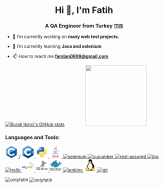 <h1 align="center">Hi 👋, I'm Fatih</h1>
<h3 align="center">A QA Engineer from Turkey 🇹🇷</h3>


- 🔭 I’m currently working on **many web test projects.**

- 🌱 I’m currently learning **Java and selenium**

- 📫 How to reach me **farslan0699@gmail.com**

[![Burak Ikınci's GitHub stats](https://github-readme-stats.vercel.app/api?username=burakikinci)](https://github.com/burakikinci/github-readme-stats) &nbsp;&nbsp;&nbsp;&nbsp;&nbsp;&nbsp;&nbsp;&nbsp;&nbsp;&nbsp;&nbsp;&nbsp;&nbsp;&nbsp;&nbsp;&nbsp;<img src="https://media2.giphy.com/media/3o7WTL4qQCbbLLV2Pm/giphy.gif?cid=ecf05e47u9y1mxy0f76r6izfv6wswd04k92yy4f7wt0p7i4c&rid=giphy.gif&ct=g" width="195" height="195" /> 

<h3 align="left">Languages and Tools:</h3>
<p align="left"> </a> <a href="https://en.wikipedia.org/wiki/C_(programming_language)" target="_blank" rel="noreferrer"> <img src="https://raw.githubusercontent.com/devicons/devicon/master/icons/c/c-original.svg" alt="c" width="40" height="40"/> </a> / <a href="https://en.wikipedia.org/wiki/C%2B%2B" target="_blank" rel="noreferrer"> <img src="https://raw.githubusercontent.com/devicons/devicon/master/icons/cplusplus/cplusplus-original.svg" alt="c++" width="40" height="40"/> </a> <a href="https://www.python.org/" target="_blank" rel="noreferrer"> <img src="https://raw.githubusercontent.com/devicons/devicon/master/icons/python/python-original.svg" alt="python" width="40" height="40"/> </a> <a href="https://www.java.com/" target="_blank" rel="noreferrer"> <img src="https://raw.githubusercontent.com/devicons/devicon/master/icons/java/java-original-wordmark.svg" alt="java" width="40" height="40"/> </a> <a href="https://www.selenium.dev/" target="_blank" rel="noreferrer"> <img src="https://raw.githubusercontent.com/SeleniumHQ/selenium/main/common/src/web/images/selenium-logo.png" alt="selenium" width="40" height="40"/> </a>
 </a> <a href="https://cucumber.io/" target="_blank" rel="noreferrer"> <img src="https://www.vectorlogo.zone/logos/cucumberio/cucumberio-icon.svg" alt="cucumber" width="40" height="40"/> </a> <a href="https://rest-assured.io/" target="_blank" rel="noreferrer"> <img src="https://raw.githubusercontent.com/rest-assured/rest-assured.github.io/main/src/images/logo.svg" alt="rest-assured" width="40" height="40"/> </a>
<a href="https://www.atlassian.com/software/jira" target="_blank" rel="noreferrer"> <img src="https://www.vectorlogo.zone/logos/atlassian_jira/atlassian_jira-icon.svg" alt="jira" width="40" height="40"/> </a> <a href="https://trello.com/" target="_blank" rel="noreferrer"> <img src="https://www.vectorlogo.zone/logos/trello/trello-icon.svg" alt="trello" width="40" height="40"/> </a> </a> <a href="https://www.mysql.com/" target="_blank" rel="noreferrer"> <img src="https://raw.githubusercontent.com/devicons/devicon/master/icons/mysql/mysql-original-wordmark.svg" alt="mysql" width="40" height="40"/> </a> <a href="https://www.microsoft.com/en-us/sql-server" target="_blank" rel="noreferrer"> <img src="https://raw.githubusercontent.com/devicons/devicon/master/icons/microsoftsqlserver/microsoftsqlserver-plain-wordmark.svg" alt="mssql" width="40" height="40"/> </a>
 </a> <a href="https://www.docker.com/" target="_blank" rel="noreferrer"> <img src="https://raw.githubusercontent.com/devicons/devicon/master/icons/docker/docker-original-wordmark.svg" alt="docker" width="40" height="40"/> 
 </a> </a> <a href="https://www.jenkins.io" target="_blank" rel="noreferrer"> <img src="https://www.vectorlogo.zone/logos/jenkins/jenkins-icon.svg" alt="jenkins" width="40" height="40"/> </a> <a href="https://www.linux.org/" target="_blank" rel="noreferrer"> <img src="https://raw.githubusercontent.com/devicons/devicon/master/icons/linux/linux-original.svg" alt="linux" width="40" height="40"/> </a> </a> <a href="https://git-scm.com/" target="_blank" rel="noreferrer"> <img src="https://www.vectorlogo.zone/logos/git-scm/git-scm-icon.svg" alt="git" width="40" height="40"/> </a>  </p>

<p><img align="left" src="https://github-readme-stats.vercel.app/api/top-langs?username=onlyfatih&show_icons=true&locale=en&layout=compact" alt="onlyfatih" /></p>

<p>&nbsp;<img align="center" src="https://github-readme-stats.vercel.app/api?username=onlyfatih&show_icons=true&locale=en" alt="onlyfatih" /></p>
